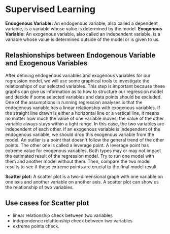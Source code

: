 # Supervised Learning

**Endogenous Variable:** An endogenous variable, also called a dependent variable, is a variable whose value is determined by the model.
**Exogenous Variable:** An exogenous variable, also called an independent variable, is a variable whose value is determined outside of the model or is given to us.

## Relashionships between Endogenous Variable and Exogenous Variables

After defining endogenous variables and exogenous variables for our regression model, we will use some graphical tools to investigate the relationships of our selected variables. This step is important because these graphs can give us information as to how to structure our regression model and decide if some selected variables and data points should be excluded.
One of the assumptions in running regression analyses is that the endogenous variable has a linear relationship with exogenous variables.
If the straight line drawn is either a horizontal line or a vertical line, it means no matter how much the value of one variable moves, the value of the other variable always stays within a tight range. In this case, the two variables are independent of each other. If an exogenous variable is independent of the endogenous variable, we should drop this exogenous variable from the model.
An outlier is a point that doesn't follow the general trend of the other points. The other one is called a leverage point. A leverage point has extreme value for exogenous variables. Both types may or may not impact the estimated result of the regression model. Try to run one model with them and another model without them. Then, compare the two model results to see if these extreme points are crucial to the final model result.

**Scatter plot:** A scatter plot is a two-dimensional graph with one variable on one axis and another variable on another axis. A scatter plot can show us the relationship of two variables.

## Use cases for Scatter plot

- linear relationship check between two variables
- independence relattionship check between two variables
- extreme points check.

